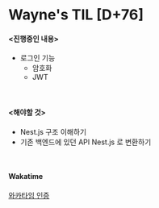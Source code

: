 Wayne's TIL [D+76]
===

#### <진행중인 내용>

- 로그인 기능
  - 암호화
  - JWT

<br>

#### <해야할 것>
  
- Nest.js 구조 이해하기
- 기존 백엔드에 있던 API Nest.js 로 변환하기

<br>

#### Wakatime

[와카타임 인증](https://github.com/RyeinKim/TIL/blob/main/wakatime/Nov/20231112.png)